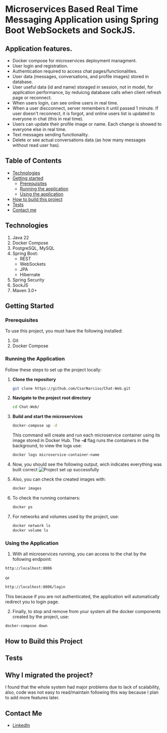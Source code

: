 # Microservices Based Real Time Messaging Application using Spring Boot WebSockets and SockJS.

## Application features.

- Docker compose for microservices deployment managment.
- User login and registration.
- Authentication required to access chat pages/functionalities.
- User data (messages, conversations, and profile images) stored in database.
- User useful data (id and name) storaged in session, not in model, for application performance, by reduicng database calls when    client refresh page or reconnect.
- When users login, can see online users in real time.
- When a user discconnect, server remembers it until passed 1 minute. If user doesn't reconnect, it is forgot, and online users     list is updated to everyone in chat (this in real time).
- Users can update their profile image or name. Each change is showed to everyone else in real time.
- Text messages sending functionality.
- Delete or see actual conversations data (as how many messages without read user has).

## Table of Contents
* [Technologies](#technologies)
* [Getting started](#getting-started)
  + [Prerequisites](#prerequisites)
  + [Running the application](#running-the-application)
  + [Using the application](#using-the-application)
* [How to build this project](#how-to-build-this-project)
* [Tests](#tests)
* [Contact me](#contact-me)

## Technologies
1. Java 22
2. Docker Compose
3. PostgreSQL, MySQL
4. Spring Boot:
   + REST
   + WebSockets
   + JPA
   + Hibernate
6. Spring Security
7. SockJS
8. Maven 3.0+
   
## Getting Started

### Prerequisites
To use this project, you must have the following installed:
1. Git
2. Docker Compose

### Running the Application
Follow these steps to set up the project locally:

1. **Clone the repository**
    ```bash 
    git clone https://github.com/CsarNarciso/Chat-Web.git 
    ```
2. **Navigate to the project root directory**
   ```bash
   cd Chat-Web/
   ```
3. **Build and start the microservices**
   ```bash
   docker-compose up -d
   ```
   This command will create and run each microservice container using its image stored in Docker Hub. The **-d** flag runs the containers in the background, to view the logs use:
   ```bash
   docker logs microservice-container-name
   ```
4. Now, you should see the following output, wich indicates everything was built correct
   ![Project set up successfully](readme-images/project-set-up-successfully)

5. Also, you can check the created images with:
   ```bash
   docker images
   ```
6. To check the running containers:
   ```bash
   docker ps
   ```
7. For networks and volumes used by the project, use:
   ```bash
   docker network ls
   docker volume ls
   ``` 

### Using the Application

1. With all microservices running, you can access to the chat by the following endpoint:

```bash
http://localhost:8006
```

or

```bash
http://localhost:8006/login
```

This because if you are not authenticated, the application will automatically redirect you to login page.

2. Finally, to stop and remove from your system all the docker components created by the project, use:
 ```bash
 docker-compose down
 ```

## How to Build this Project

## Tests

## Why I migrated the project?
I found that the whole system had major problems due to lack of scalability, also, code was not easy to read/maintain following this way because I plan to add more features later.

## Contact Me
* [LinkedIn](https://www.linkedin.com/in/cesar-pozol-narciso-b48727180/)

